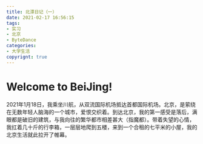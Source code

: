 ```yaml
---
title: 北漂日记（一）
date: 2021-02-17 16:56:15
tags:
- 实习
- 北京
- ByteDance
categories: 
- 大学生活		
copyrignt: true
---
```


# Welcome to BeiJing!

​		2021年1月18日，我乘坐川航，从双流国际机场抵达首都国际机场。北京，是萦绕在无数年轻人脑海的一个城市，爱恨交织着。到达北京，我的第一感受是落后，满眼都是破旧的建筑，与我向往的繁华都市相差甚大（指魔都）。带着失望的心情，我扛着几十斤的行李箱，一层层地爬到五楼，来到一个合租的七平米的小屋，我的北京生活就此拉开了帷幕。

<!--more-->


